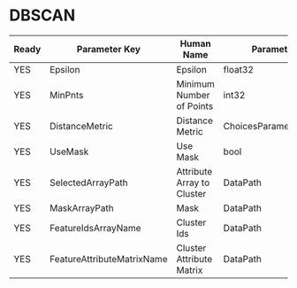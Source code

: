 # DBSCAN

| Ready | Parameter Key | Human Name | Parameter Type | Parameter Class |
|-------|---------------|------------|-----------------|----------------|
| YES | Epsilon | Epsilon | float32 | Float32Parameter |
| YES | MinPnts | Minimum Number of Points | int32 | Int32Parameter |
| YES | DistanceMetric | Distance Metric | ChoicesParameter::ValueType | ChoicesParameter |
| YES | UseMask | Use Mask | bool | BoolParameter |
| YES | SelectedArrayPath | Attribute Array to Cluster | DataPath | ArraySelectionParameter |
| YES | MaskArrayPath | Mask | DataPath | ArraySelectionParameter |
| YES | FeatureIdsArrayName | Cluster Ids | DataPath | ArrayCreationParameter |
| YES | FeatureAttributeMatrixName | Cluster Attribute Matrix | DataPath | ArrayCreationParameter |

